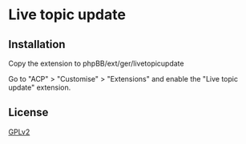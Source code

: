# Live topic update

## Installation

Copy the extension to phpBB/ext/ger/livetopicupdate

Go to "ACP" > "Customise" > "Extensions" and enable the "Live topic update" extension.

## License

[GPLv2](license.txt)
